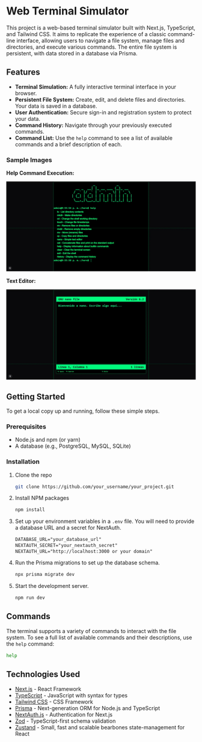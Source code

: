 # Web Terminal Simulator

This project is a web-based terminal simulator built with Next.js, TypeScript, and Tailwind CSS. It aims to replicate the experience of a classic command-line interface, allowing users to navigate a file system, manage files and directories, and execute various commands. The entire file system is persistent, with data stored in a database via Prisma.

## Features

- **Terminal Simulation:** A fully interactive terminal interface in your browser.
- **Persistent File System:** Create, edit, and delete files and directories. Your data is saved in a database.
- **User Authentication:** Secure sign-in and registration system to protect your data.
- **Command History:** Navigate through your previously executed commands.
- **Command List:** Use the `help` command to see a list of available commands and a brief description of each.

### Sample Images

**Help Command Execution:**

![Help Command](public/images/help-command.webp)

**Text Editor:**

![Text Editor](public/images/text-editor.webp)

## Getting Started

To get a local copy up and running, follow these simple steps.

### Prerequisites

- Node.js and npm (or yarn)
- A database (e.g., PostgreSQL, MySQL, SQLite)

### Installation

1. Clone the repo
   ```sh
   git clone https://github.com/your_username/your_project.git
   ```
2. Install NPM packages
   ```sh
   npm install
   ```
3. Set up your environment variables in a `.env` file. You will need to provide a database URL and a secret for NextAuth.
   ```env
   DATABASE_URL="your_database_url"
   NEXTAUTH_SECRET="your_nextauth_secret"
   NEXTAUTH_URL="http://localhost:3000 or your domain"
   ```
4. Run the Prisma migrations to set up the database schema.
   ```sh
   npx prisma migrate dev
   ```
5. Start the development server.
   ```sh
   npm run dev
   ```

## Commands

The terminal supports a variety of commands to interact with the file system. To see a full list of available commands and their descriptions, use the `help` command:

```bash
help
```

## Technologies Used

- [Next.js](https://nextjs.org/) - React Framework
- [TypeScript](https://www.typescriptlang.org/) - JavaScript with syntax for types
- [Tailwind CSS](https://tailwindcss.com/) - CSS Framework
- [Prisma](https://www.prisma.io/) - Next-generation ORM for Node.js and TypeScript
- [NextAuth.js](https://next-auth.js.org/) - Authentication for Next.js
- [Zod](https://zod.dev/) - TypeScript-first schema validation
- [Zustand](https://zustand-demo.pmnd.rs/) - Small, fast and scalable bearbones state-management for React
